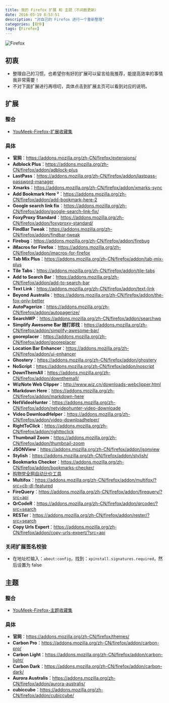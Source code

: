 ```yaml
---
title: 我的 Firefox 扩展 和 主题（不间断更新）
date: 2016-03-19 8:53:51
description: "对自己的 Firefox 进行一个重新整理"
categories: [软件]
tags: [Firefox]
---
```



<!-- more -->

![Firefox](http://img.youmeek.com/2016/Firefox.jpg)


## 初衷

- 整理自己的习惯，也希望你有好的扩展可以留言给我推荐，能提高效率的事情我非常需要！
- 不对下面扩展进行再唠叨，具体点击到扩展主页可以看到对应的说明。


## 扩展

### 整合

- [YouMeek-Firefox-扩展收藏集](https://addons.mozilla.org/zh-CN/firefox/collections/judasn/youmeek-firefox-%E6%89%A9%E5%B1%95%E6%94%B6%E8%97%8F%E9%9B%86/)


### 具体

- **官网**：<https://addons.mozilla.org/zh-CN/firefox/extensions/>
- **Adblock Plus**：<https://addons.mozilla.org/zh-CN/firefox/addon/adblock-plus>
- **LastPass**：<https://addons.mozilla.org/zh-CN/firefox/addon/lastpass-password-manager>
- **Xmarks**：<https://addons.mozilla.org/zh-CN/firefox/addon/xmarks-sync>
- **Add Bookmark Here ²**：<https://addons.mozilla.org/zh-CN/firefox/addon/add-bookmark-here-2>
- **Google search link fix**：<https://addons.mozilla.org/zh-CN/firefox/addon/google-search-link-fix/>
- **FoxyProxy Standard**：<https://addons.mozilla.org/zh-CN/firefox/addon/foxyproxy-standard/>
- **FindBar Tweak**：<https://addons.mozilla.org/zh-CN/firefox/addon/findbar-tweak>
- **Firebug**：<https://addons.mozilla.org/zh-CN/firefox/addon/firebug>
- **iMacros for Firefox**：<https://addons.mozilla.org/zh-CN/firefox/addon/imacros-for-firefox>
- **Tab Mix Plus**：<https://addons.mozilla.org/zh-CN/firefox/addon/tab-mix-plus>
- **Tile Tabs**：<https://addons.mozilla.org/zh-CN/firefox/addon/tile-tabs>
- **Add to Search Bar**：<https://addons.mozilla.org/zh-CN/firefox/addon/add-to-search-bar>
- **Text Link**：<https://addons.mozilla.org/zh-CN/firefox/addon/text-link>
- **Beyond Australis**：<https://addons.mozilla.org/zh-CN/firefox/addon/the-fox-only-better>
- **AutoPagerize**：<https://addons.mozilla.org/zh-CN/firefox/addon/autopagerize/>
- **SearchWP**：<https://addons.mozilla.org/zh-CN/firefox/addon/searchwp>
- **Simplify Awesome Bar 随打即找**：<https://addons.mozilla.org/zh-CN/firefox/addon/simplify-awesome-bar/>
- **gooreplacer**：<https://addons.mozilla.org/zh-CN/firefox/addon/gooreplacer>
- **Location Bar Enhancer**：<https://addons.mozilla.org/zh-CN/firefox/addon/ui-enhancer>
- **Ghostery**：<https://addons.mozilla.org/zh-CN/firefox/addon/ghostery>
- **NoScript**：<https://addons.mozilla.org/zh-CN/firefox/addon/noscript>
- **DownThemAll**：<https://addons.mozilla.org/zh-CN/firefox/addon/downthemall/>
- **WizNote Web Clipper**：<http://www.wiz.cn/downloads-webclipper.html>
- **Markdown Here**：<https://addons.mozilla.org/zh-CN/firefox/addon/markdown-here>
- **NetVideoHunter**：<https://addons.mozilla.org/zh-CN/firefox/addon/netvideohunter-video-downloade>
- **Video DownloadHelper**：<https://addons.mozilla.org/zh-CN/firefox/addon/video-downloadhelper/>
- **RightToClick**：<https://addons.mozilla.org/zh-CN/firefox/addon/righttoclick>
- **Thumbnail Zoom**：<https://addons.mozilla.org/zh-CN/firefox/addon/thumbnail-zoom>
- **JSONView**：<https://addons.mozilla.org/zh-CN/firefox/addon/jsonview>
- **Stylish**：<https://addons.mozilla.org/zh-CN/firefox/addon/stylish/>
- **Bookmarks Checker**：<https://addons.mozilla.org/zh-CN/firefox/addon/bookmarks-checker/>
- [购物党全网自动比价工具](https://addons.mozilla.org/zh-CN/firefox/addon/%E8%B4%AD%E7%89%A9%E5%85%9A%E5%85%A8%E7%BD%91%E8%87%AA%E5%8A%A8%E6%AF%94%E4%BB%B7%E5%B7%A5%E5%85%B7/)
- **Multifox**：<https://addons.mozilla.org/zh-CN/firefox/addon/multifox/?src=cb-dl-featured>
- **FireQuery**：<https://addons.mozilla.org/zh-CN/firefox/addon/firequery/?src=api>
- **QrCodeR**：<https://addons.mozilla.org/zh-CN/firefox/addon/qrcoder/?src=search>
- **RESTer**：<https://addons.mozilla.org/zh-CN/firefox/addon/rester/?src=search>
- **Copy Urls Expert**：<https://addons.mozilla.org/zh-CN/firefox/addon/copy-urls-expert/?src=api>


### 关闭扩展签名校验

- 在地址栏输入：`about:config`，找到：`xpinstall.signatures.required`，然后设置为 false


## 主题


### 整合

- [YouMeek-Firefox-主题收藏集](https://addons.mozilla.org/zh-CN/firefox/collections/judasn/youmeek-firefox-%E4%B8%BB%E9%A2%98%E6%94%B6%E8%97%8F%E9%9B%86/)


### 具体

- **官网**：<https://addons.mozilla.org/zh-CN/firefox/themes/>
- **Carbon Pro**：<https://addons.mozilla.org/zh-CN/firefox/addon/carbon-pro/>
- **Carbon Light**：<https://addons.mozilla.org/zh-CN/firefox/addon/carbon-light/>
- **Carbon Dark**：<https://addons.mozilla.org/zh-CN/firefox/addon/carbon-dark/>
- **Aurora Australis**：<https://addons.mozilla.org/zh-CN/firefox/addon/aurora-australis/>
- **cubiccube**：<https://addons.mozilla.org/zh-CN/firefox/addon/cubiccube/>